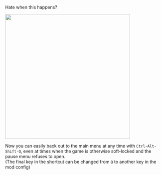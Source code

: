 Hate when this happens?

<img height="400" src="https://i.postimg.cc/fRnL9wPz/failure-to-load.png)" />

Now you can easily back out to the main menu at any time with `Ctrl-Alt-Shift-Q`, even at times when the game is otherwise soft-locked and the pause menu refuses to open.  
(The final key in the shortcut can be changed from `Q` to another key in the mod config)